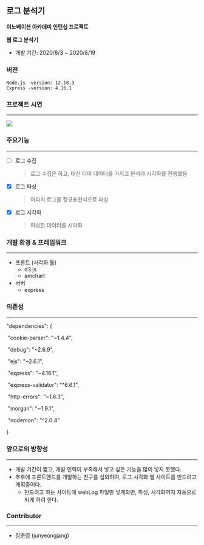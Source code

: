 ## 로그 분석기 

**이노베이션 아카데미 인턴십 프로젝트**

**웹 로그 분석기**

- 개발 기간: 2020/8/3 ~ 2020/8/19
### 버전

````
Node.js -version: 12.18.3
Express -version: 4.16.1
````




### 프로젝트 시연

---

![](docs/pic2.gif)

### 주요기능

---

- [ ] 로그 수집

  > 로그 수집은 하고, 대신 더미 데이터를 가지고 분석과 시각화를 진행했음

- [x] 로그 파싱

  > 아파치 로그를 정규표현식으로 파싱

- [x] 로그 시각화

  > 파싱한 데이터를 시각화



### 개발 환경 & 프레임워크

---

- 프론트 (시각화 툴) 
  - d3.js
  - amchart
- 서버
  - express

### 의존성

---

"dependencies": {

​    "cookie-parser": "~1.4.4",

​    "debug": "~2.6.9",

​    "ejs": "~2.6.1",

​    "express": "~4.16.1",

​    "express-validator": "^6.6.1",

​    "http-errors": "~1.6.3",

​    "morgan": "~1.9.1",

​    "nodemon": "^2.0.4"

  }

### 앞으로의 방향성 

---

- 개발 기간이 짧고, 개발 인력이 부족해서 넣고 싶은 기능을 많이 넣지 못했다. 
- 추후에 프론트엔드를 개발하는 친구를 섭외하여, 로그 시각화 웹 사이트를 만드려고 계획중이다.
  - 만드려고 하는 사이트에 webLog 파일만 넣게되면, 파싱, 시각화까지 자동으로 되게 하려 한다. 

### Contributor

---

- [장준영](https://github.com/junyeongjang) (junyeongjang)


